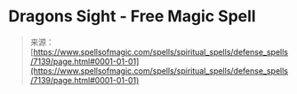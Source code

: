 <!--yml
category: 未分类
date: 2024-06-12 18:42:04
-->

# Dragons Sight - Free Magic Spell

> 来源：[https://www.spellsofmagic.com/spells/spiritual_spells/defense_spells/7139/page.html#0001-01-01](https://www.spellsofmagic.com/spells/spiritual_spells/defense_spells/7139/page.html#0001-01-01)